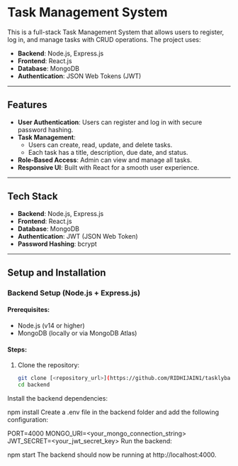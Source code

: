 # Task Management System

This is a full-stack Task Management System that allows users to register, log in, and manage tasks with CRUD operations. The project uses:

- **Backend**: Node.js, Express.js
- **Frontend**: React.js
- **Database**: MongoDB
- **Authentication**: JSON Web Tokens (JWT)

---

## Features

- **User Authentication**: Users can register and log in with secure password hashing.
- **Task Management**: 
  - Users can create, read, update, and delete tasks.
  - Each task has a title, description, due date, and status.
- **Role-Based Access**: Admin can view and manage all tasks.
- **Responsive UI**: Built with React for a smooth user experience.

---

## Tech Stack

- **Backend**: Node.js, Express.js
- **Frontend**: React.js
- **Database**: MongoDB
- **Authentication**: JWT (JSON Web Token)
- **Password Hashing**: bcrypt

---

## Setup and Installation

### Backend Setup (Node.js + Express.js)

#### Prerequisites:
- Node.js (v14 or higher)
- MongoDB (locally or via MongoDB Atlas)

#### Steps:

1. Clone the repository:
   ```bash
   git clone [<repository_url>](https://github.com/RIDHIJAIN1/tasklyback)
   cd backend
Install the backend dependencies:

npm install
Create a .env file in the backend folder and add the following configuration:

PORT=4000
MONGO_URI=<your_mongo_connection_string>
JWT_SECRET=<your_jwt_secret_key>
Run the backend:

npm start
The backend should now be running at http://localhost:4000.

